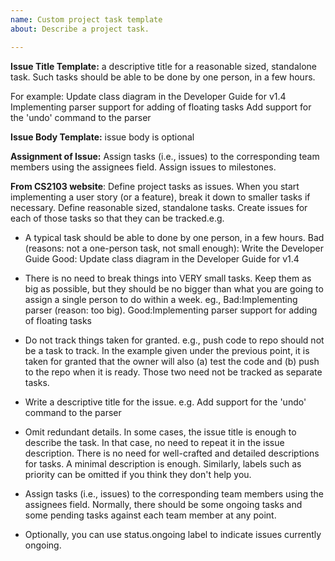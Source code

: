 ```yaml
---
name: Custom project task template
about: Describe a project task.

---
```


**Issue Title Template:**
a descriptive title for a reasonable sized, standalone task. Such tasks should be able to be done by one person, in a few hours.

For example:
Update class diagram in the Developer Guide for v1.4
Implementing parser support for adding of floating tasks
Add support for the 'undo' command to the parser

**Issue Body Template:**
issue body is optional

**Assignment of Issue:**
Assign tasks (i.e., issues) to the corresponding team members using the assignees field.
Assign issues to milestones.

**From CS2103 website**:
Define project tasks as issues. When you start implementing a user story (or a feature), break it down to smaller tasks if necessary. Define reasonable sized, standalone tasks. Create issues for each of those tasks so that they can be tracked.e.g.

* A typical task should be able to done by one person, in a few hours.
 Bad (reasons: not a one-person task, not small enough): Write the Developer Guide
 Good: Update class diagram in the Developer Guide for v1.4

* There is no need to break things into VERY small tasks. Keep them as big as possible, but they should be no bigger than what you are going to assign a single person to do within a week. eg.,
 Bad:Implementing parser (reason: too big).
 Good:Implementing parser support for adding of floating tasks

* Do not track things taken for granted. e.g., push code to repo should not be a task to track. In the example given under the previous point, it is taken for granted that the owner will also (a) test the code and (b) push to the repo when it is ready. Those two need not be tracked as separate tasks.

* Write a descriptive title for the issue. e.g. Add support for the 'undo' command to the parser

* Omit redundant details. In some cases, the issue title is enough to describe the task. In that case, no need to repeat it in the issue description. There is no need for well-crafted and detailed descriptions for tasks. A minimal description is enough. Similarly, labels such as priority can be omitted if you think they don't help you.

* Assign tasks (i.e., issues) to the corresponding team members using the assignees field. Normally, there should be some ongoing tasks and some pending tasks against each team member at any point.

* Optionally, you can use status.ongoing label to indicate issues currently ongoing.
